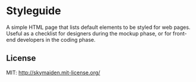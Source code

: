 Styleguide
==========

A simple HTML page that lists default elements to be styled for web pages. Useful as a checklist for designers during the mockup phase, or for front-end developers in the coding phase.


License
-------
MIT: http://skymaiden.mit-license.org/
